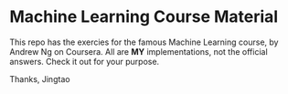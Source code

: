 # Machine Learning Course Material

This repo has the exercies for the famous Machine Learning course, by Andrew Ng on Coursera. 
All are **MY** implementations, not the official answers.
Check it out for your purpose.

Thanks,
Jingtao
